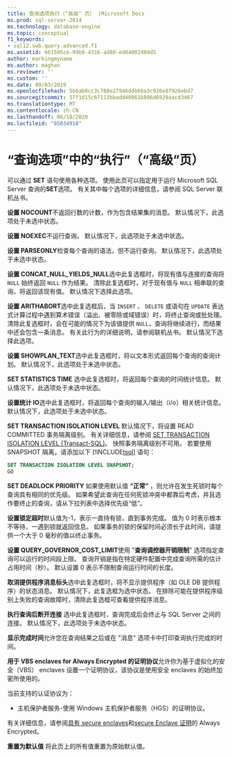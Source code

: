 ```yaml
---
title: 查询选项执行（"高级" 页） |Microsoft Docs
ms.prod: sql-server-2014
ms.technology: database-engine
ms.topic: conceptual
f1_keywords:
- sql12.swb.query.advanced.f1
ms.assetid: 661595ce-99b9-4316-ad80-ed04002d04d5
author: markingmyname
ms.author: maghan
ms.reviewer: ''
ms.custom: ''
ms.date: 09/03/2019
ms.openlocfilehash: 5b6ab8cc3c788e27946ddb68a3c926e8f926ebd7
ms.sourcegitcommit: 57f1d15c67113bbadd40861b886d6929aacd3467
ms.translationtype: MT
ms.contentlocale: zh-CN
ms.lasthandoff: 06/18/2020
ms.locfileid: "85034918"
---
```

# <a name="query-options-execution-advanced-page"></a>“查询选项”中的“执行”（“高级”页）

  可以通过 **SET** 语句使用各种选项。 使用此页可以指定用于运行 Microsoft SQL Server 查询的**SET**选项。 有关其中每个选项的详细信息，请参阅 SQL Server 联机丛书。
  
**设置 NOCOUNT**不返回行数的计数，作为包含结果集的消息。 默认情况下，此选项处于未选中状态。

**设置 NOEXEC**不运行查询。 默认情况下，此选项处于未选中状态。

**设置 PARSEONLY**检查每个查询的语法，但不运行查询。 默认情况下，此选项处于未选中状态。  

**设置 CONCAT_NULL_YIELDS_NULL**选中此复选框时，将现有值与连接的查询将 `NULL` 始终返回 `NULL` 作为结果。 清除此复选框时，对于现有值与 `NULL` 相串联的查询，将返回该现有值。 默认情况下选择此选项。

**设置 ARITHABORT**选中此复选框后，当 `INSERT` 、 `DELETE` 或语句在 `UPDATE` 表达式计算过程中遇到算术错误（溢出、被零除或域错误）时，将终止查询或批处理。 清除此复选框时，会在可能的情况下为该值提供 `NULL`，查询将继续进行，而结果中还会包含一条消息。 有关此行为的详细说明，请参阅联机丛书。 默认情况下选择此选项。
  
**设置 SHOWPLAN_TEXT**选中此复选框时，将以文本形式返回每个查询的查询计划。 默认情况下，此选项处于未选中状态。
  
**SET STATISTICS TIME** 选中此复选框时，将返回每个查询的时间统计信息。 默认情况下，此选项处于未选中状态。
  
**设置统计 IO**选中此复选框时，将返回每个查询的输入/输出（i/o）相关统计信息。 默认情况下，此选项处于未选中状态。
  
**SET TRANSACTION ISOLATION LEVEL** 默认情况下，将设置 READ COMMITTED 事务隔离级别。 有关详细信息，请参阅 [SET TRANSACTION ISOLATION LEVEL (Transact-SQL)](/sql/t-sql/statements/set-transaction-isolation-level-transact-sql)。 快照事务隔离级别不可用。 若要使用 SNAPSHOT 隔离，请添加以下 [!INCLUDE[tsql](../includes/tsql-md.md)] 语句：
  
  ```sql
  SET TRANSACTION ISOLATION LEVEL SNAPSHOT;
  GO
  ```

**SET DEADLOCK PRIORITY** 如果使用默认值 **“正常”** ，则允许在发生死锁时每个查询具有相同的优先级。 如果希望此查询在任何死锁冲突中都靠后考虑，并且选作要终止的查询，请从下拉列表中选择优先级“低”。

**设置锁定超时**默认值为-1，表示一直持有锁，直到事务完成。 值为 0 时表示根本不等待，一遇到锁就返回信息。 如果事务的锁的保留时间必须长于此时间，请提供一个大于 0 毫秒的值以终止事务。

**设置 QUERY_GOVERNOR_COST_LIMIT**使用 "**查询调控器开销限制**" 选项指定查询可以运行的时间段上限。 查询开销是指在特定硬件配置中完成查询所需的估计占用时间（秒）。 默认设置 0 表示不限制查询运行时间的长度。

**取消提供程序消息标头**选中此复选框时，将不显示提供程序（如 OLE DB 提供程序）的状态消息。 默认情况下，此复选框为选中状态。 在排除可能在提供程序级别上失败的查询故障时，清除此复选框可查看提供程序消息。

**执行查询后断开连接** 选中此复选框时，查询完成后会终止与 SQL Server 之间的连接。 默认情况下，此选项处于未选中状态。

**显示完成时间**允许您在查询结果之后或在 "消息" 选项卡中打印查询执行完成的时间。

**用于 VBS enclaves for Always Encrypted 的证明协议**允许你为基于虚拟化的安全（VBS） enclaves 设置一个证明协议，该协议是使用安全 enclaves 的始终加密所使用的。

当前支持的认证协议为：

* 主机保护者服务-使用 Windows 主机保护者服务（HGS）的证明协议。

有关详细信息，请参阅[具有 secure enclaves](https://docs.microsoft.com/sql/relational-databases/security/encryption/always-encrypted-enclaves?view=sqlallproducts-allversions)和[secure Enclave 证明](https://docs.microsoft.com/sql/relational-databases/security/encryption/always-encrypted-enclaves?view=sqlallproducts-allversions#secure-enclave-attestation)的 Always Encrypted。

**重置为默认值** 将此页上的所有值重置为原始默认值。
